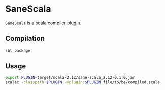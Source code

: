 # SaneScala

`SaneScala` is a scala compiler plugin.


## Compilation

```bash
sbt package
```

## Usage

```bash
export PLUGIN=target/scala-2.12/sane-scala_2.12-0.1.0.jar
scalac -classpath $PLUGIN -Xplugin:$PLUGIN file/to/be/compiled.scala
```

